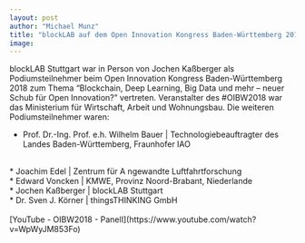 ```yaml
---
layout: post
author: "Michael Munz"
title: "blockLAB auf dem Open Innovation Kongress Baden-Württemberg 2018"
image: 
---
```


blockLAB Stuttgart war in Person von Jochen Kaßberger als Podiumsteilnehmer beim Open Innovation Kongress Baden-Württemberg 2018 zum Thema “Blockchain, Deep Learning, Big Data und mehr – neuer Schub für Open Innovation?” vertreten.
Veranstalter des #OIBW2018 war das Ministerium für Wirtschaft, Arbeit und Wohnungsbau. Die weiteren Podiumsteilnehmer waren:
<br>
* Prof. Dr.-Ing. Prof. e.h. Wilhelm Bauer | Technologiebeauftragter des Landes Baden-Württemberg, Fraunhofer IAO
<br>
* Joachim Edel | Zentrum für A ngewandte Luftfahrtforschung
<br>
* Edward Voncken | KMWE, Provinz Noord-Brabant, Niederlande
<br>
* Jochen Kaßberger | blockLAB Stuttgart
<br>
* Dr. Sven J. Körner | thingsTHINKING GmbH
<br>
<br>
[YouTube - OIBW2018 - PanelI](https://www.youtube.com/watch?v=WpWyJM853Fo)

